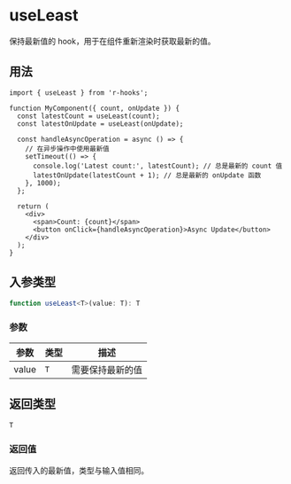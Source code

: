# useLeast

保持最新值的 hook，用于在组件重新渲染时获取最新的值。

## 用法

```tsx
import { useLeast } from 'r-hooks';

function MyComponent({ count, onUpdate }) {
  const latestCount = useLeast(count);
  const latestOnUpdate = useLeast(onUpdate);

  const handleAsyncOperation = async () => {
    // 在异步操作中使用最新值
    setTimeout(() => {
      console.log('Latest count:', latestCount); // 总是最新的 count 值
      latestOnUpdate(latestCount + 1); // 总是最新的 onUpdate 函数
    }, 1000);
  };

  return (
    <div>
      <span>Count: {count}</span>
      <button onClick={handleAsyncOperation}>Async Update</button>
    </div>
  );
}
```

## 入参类型

```typescript
function useLeast<T>(value: T): T
```

### 参数

| 参数  | 类型 | 描述             |
| ----- | ---- | ---------------- |
| value | `T`  | 需要保持最新的值 |

## 返回类型

```typescript
T
```

### 返回值

返回传入的最新值，类型与输入值相同。
